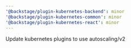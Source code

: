 ```yaml
---
'@backstage/plugin-kubernetes-backend': minor
'@backstage/plugin-kubernetes-common': minor
'@backstage/plugin-kubernetes-react': minor
---
```


Update kubernetes plugins to use autoscaling/v2

